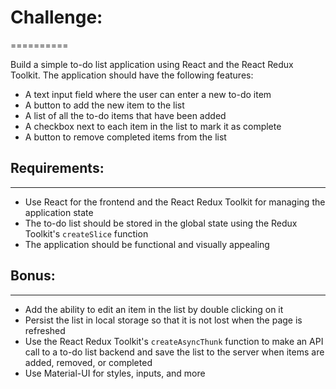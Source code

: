 # Challenge:
==========

Build a simple to-do list application using React and the React Redux Toolkit. The application should have the following features:

-   A text input field where the user can enter a new to-do item
-   A button to add the new item to the list
-   A list of all the to-do items that have been added
-   A checkbox next to each item in the list to mark it as complete
-   A button to remove completed items from the list

## Requirements:
-------------

-   Use React for the frontend and the React Redux Toolkit for managing the application state
-   The to-do list should be stored in the global state using the Redux Toolkit's `createSlice` function
-   The application should be functional and visually appealing

## Bonus:
------

-   Add the ability to edit an item in the list by double clicking on it
-   Persist the list in local storage so that it is not lost when the page is refreshed
-   Use the React Redux Toolkit's `createAsyncThunk` function to make an API call to a to-do list backend and save the list to the server when items are added, removed, or completed
-   Use Material-UI for styles, inputs, and more
